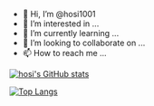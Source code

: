 - 👋 Hi, I’m @hosi1001
- 👀 I’m interested in ...
- 🌱 I’m currently learning ...
- 💞️ I’m looking to collaborate on ...
- 📫 How to reach me ...

[![hosi's GitHub stats](https://github-readme-stats.vercel.app/api?username=hosi1001&theme=vue-dark&show_icons=true)](https://github.com/hosi1001/github-readme-stats)


[![Top Langs](https://github-readme-stats.vercel.app/api/top-langs/?username=hosi1001&theme=vue-dark&show_icons=true&layout=compact)](https://github.com/hosi1001/github-readme-stats)
<!---
hosi1001/hosi1001 is a ✨ special ✨ repository because its `README.md` (this file) appears on your GitHub profile.
You can click the Preview link to take a look at your changes.
--->

